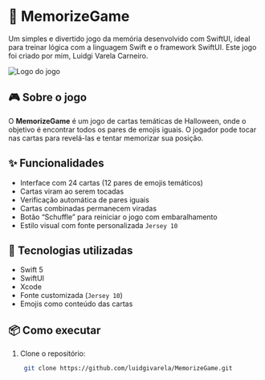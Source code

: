 # 🧠 MemorizeGame

Um simples e divertido jogo da memória desenvolvido com SwiftUI, ideal para treinar lógica com a linguagem Swift e o framework SwiftUI. Este jogo foi criado por mim, Luidgi Varela Carneiro.

![Logo do jogo](4b29bec9-a1c9-4459-84dd-07980f5f11f3.png)

## 🎮 Sobre o jogo

O **MemorizeGame** é um jogo de cartas temáticas de Halloween, onde o objetivo é encontrar todos os pares de emojis iguais. O jogador pode tocar nas cartas para revelá-las e tentar memorizar sua posição.

## ✨ Funcionalidades

- Interface com 24 cartas (12 pares de emojis temáticos)
- Cartas viram ao serem tocadas
- Verificação automática de pares iguais
- Cartas combinadas permanecem viradas
- Botão “Schuffle” para reiniciar o jogo com embaralhamento
- Estilo visual com fonte personalizada `Jersey 10`

## 📱 Tecnologias utilizadas

- Swift 5
- SwiftUI
- Xcode
- Fonte customizada (`Jersey 10`)
- Emojis como conteúdo das cartas

## 📦 Como executar

1. Clone o repositório:
   ```bash
    git clone https://github.com/luidgivarela/MemorizeGame.git

